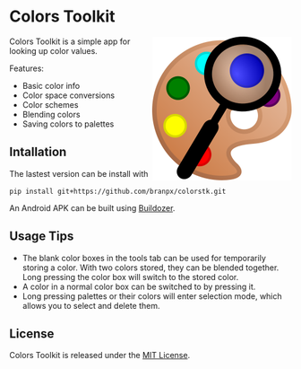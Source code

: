 Colors Toolkit
==============

<img align="right" height="256" 
src="https://raw.githubusercontent.com/branpx/colorstk/master/colorstk/data/app_icon-256.png"/>

Colors Toolkit is a simple app for looking up color values.

Features:

- Basic color info
- Color space conversions
- Color schemes
- Blending colors
- Saving colors to palettes

Intallation
---------

The lastest version can be install with

    pip install git+https://github.com/branpx/colorstk.git

An Android APK can be built using 
[Buildozer](https://github.com/kivy/buildozer).

Usage Tips
----------

- The blank color boxes in the tools tab can be used for temporarily 
  storing a color. With two colors stored, they can be blended together. 
  Long pressing the color box will switch to the stored color.
- A color in a normal color box can be switched to by pressing it. 
- Long pressing palettes or their colors will enter selection mode, 
  which allows you to select and delete them.

License
-------

Colors Toolkit is released under the 
[MIT License](https://github.com/branpx/colorstk/blob/master/LICENSE).

